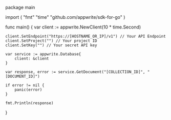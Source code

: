 package main

import (
    "fmt"
    "time"
    "github.com/appwrite/sdk-for-go"
)

func main() {
    var client := appwrite.NewClient(10 * time.Second)

    client.SetEndpoint("https://[HOSTNAME_OR_IP]/v1") // Your API Endpoint
    client.SetProject("") // Your project ID
    client.SetKey("") // Your secret API key

    var service := appwrite.Database{
        client: &client
    }

    var response, error := service.GetDocument("[COLLECTION_ID]", "[DOCUMENT_ID]")

    if error != nil {
        panic(error)
    }

    fmt.Println(response)
}
